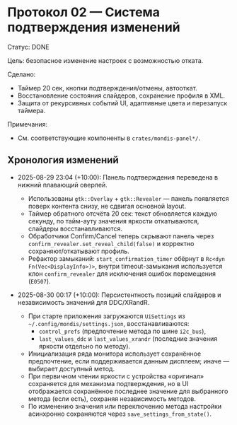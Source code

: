 # Протокол 02 — Система подтверждения изменений

Статус: DONE

Цель: безопасное изменение настроек с возможностью отката.

Сделано:
- Таймер 20 сек, кнопки подтверждения/отмены, автооткат.
- Восстановление состояния слайдеров, сохранение профиля в XML.
- Защита от рекурсивных событий UI, адаптивные цвета и перезапуск таймера.

Примечания:
- См. соответствующие компоненты в `crates/mondis-panel*/`.

## Хронология изменений

- 2025-08-29 23:04 (+10:00): Панель подтверждения переведена в нижний плавающий оверлей.
  - Использованы `gtk::Overlay` + `gtk::Revealer` — панель появляется поверх контента снизу, не сдвигая основной layout.
  - Таймер обратного отсчёта 20 сек: текст обновляется каждую секунду, по тайм-ауту значения яркости откатываются, слайдеры восстанавливаются.
  - Обработчики Confirm/Cancel теперь скрывают панель через `confirm_revealer.set_reveal_child(false)` и корректно сохраняют/откатывают профиль.
  - Рефактор замыканий: `start_confirmation_timer` обёрнут в `Rc<dyn Fn(Vec<DisplayInfo>)>`, внутри timeout-замыкания используется клон `confirm_revealer` для исключения ошибок перемещения (`E0507`).

- 2025-08-30 00:17 (+10:00): Персистентность позиций слайдеров и независимость значений для DDC/XRandR.
  - При старте приложения загружаются `UiSettings` из `~/.config/mondis/settings.json`, восстанавливаются:
    - `control_prefs` (предпочтение метода по шине `i2c_bus`),
    - `last_values_ddc` и `last_values_xrandr` (последние значения яркости отдельно по методу).
  - Инициализация ряда монитора использует сохранённое предпочтение, если поддерживается данным дисплеем; иначе — выбирает доступный метод.
  - При первичном чтении яркости с устройства «оригинал» сохраняется для механизма подтверждения, но в UI отображается сохранённое последнее значение для выбранного метода (если есть), сохраняя независимость методов.
  - По изменению значения или переключению метода настройки асинхронно сохраняются через `save_settings_from_state()`.
